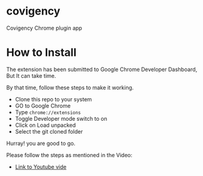 # covigency
Covigency Chrome plugin app


# How to Install

The extension has been submitted to Google Chrome Developer Dashboard, But It can take time.


By that time, follow these steps to make it working.

* Clone this repo to your system
* GO to Google Chrome
* Type `chrome://extensions`
* Toggle Developer mode switch to on
* Click on Load unpacked
* Select the git cloned folder

Hurray! you are good to go.

Please follow the steps as mentioned in the Video:
* [Link to Youtube vide](https://youtu.be/22k2ZL-jo2k)


